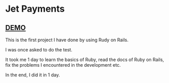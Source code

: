 # Jet Payments

## [DEMO](https://nameless-beyond-77071.herokuapp.com/)

This is the first project I have done by using Rudy on Rails.

I was once asked to do the test.

It took me 1 day to learn the basics of Ruby, read the docs of Ruby on Rails, fix the problems I encountered in the development etc.

In the end, I did it in 1 day.
